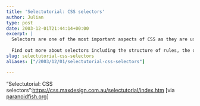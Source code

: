 ```yaml
---
title: 'Selectutorial: CSS selectors'
author: Julian
type: post
date: 2003-12-01T21:44:14+00:00
excerpt: |
  Selectors are one of the most important aspects of CSS as they are used to "select" elements on an HTML page so that they can be styled.
  
  Find out more about selectors including the structure of rules, the document tree, types of selectors and their uses. There is also a step-by-step tutorial showing how selectors are used in the process of building a 3-column layout.
slug: selectutorial-css-selectors 
aliases: ["/2003/12/01/selectutorial-css-selectors"]

---
```

&#8220;Selectutorial: CSS selectors&#8221;:https://css.maxdesign.com.au/selectutorial/index.htm [via [paranoidfish.org][1]]

 [1]: https://www.paranoidfish.org/